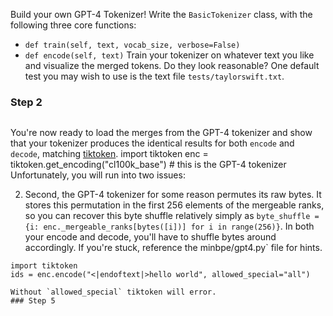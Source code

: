 Build your own GPT-4 Tokenizer!
Write the `BasicTokenizer` class, with the following three core functions:
- `def train(self, text, vocab_size, verbose=False)`
- `def encode(self, text)`
Train your tokenizer on whatever text you like and visualize the merged tokens. Do they look reasonable? One default test you may wish to use is the text file `tests/taylorswift.txt`.
### Step 2

```
```


You're now ready to load the merges from the GPT-4 tokenizer and show that your tokenizer produces the identical results for both `encode` and `decode`, matching [tiktoken](https://github.com/openai/tiktoken).
import tiktoken
enc = tiktoken.get_encoding("cl100k_base") # this is the GPT-4 tokenizer
Unfortunately, you will run into two issues:

2. Second, the GPT-4 tokenizer for some reason permutes its raw bytes. It stores this permutation in the first 256 elements of the mergeable ranks, so you can recover this byte shuffle relatively simply as `byte_shuffle = {i: enc._mergeable_ranks[bytes([i])] for i in range(256)}`. In both your encode and decode, you'll have to shuffle bytes around accordingly. If you're stuck, reference the minbpe/gpt4.py` file for hints.


```
import tiktoken
ids = enc.encode("<|endoftext|>hello world", allowed_special="all")

Without `allowed_special` tiktoken will error.
### Step 5